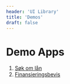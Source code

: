 ```yaml
---
header: 'UI Library'
title: 'Demos'
draft: false
---
```


# Demo Apps

1. [Søk om lån](/uilib/demos/example-app-1/)
1. [Finansieringsbevis](/uilib/demos/example-app-2/)
